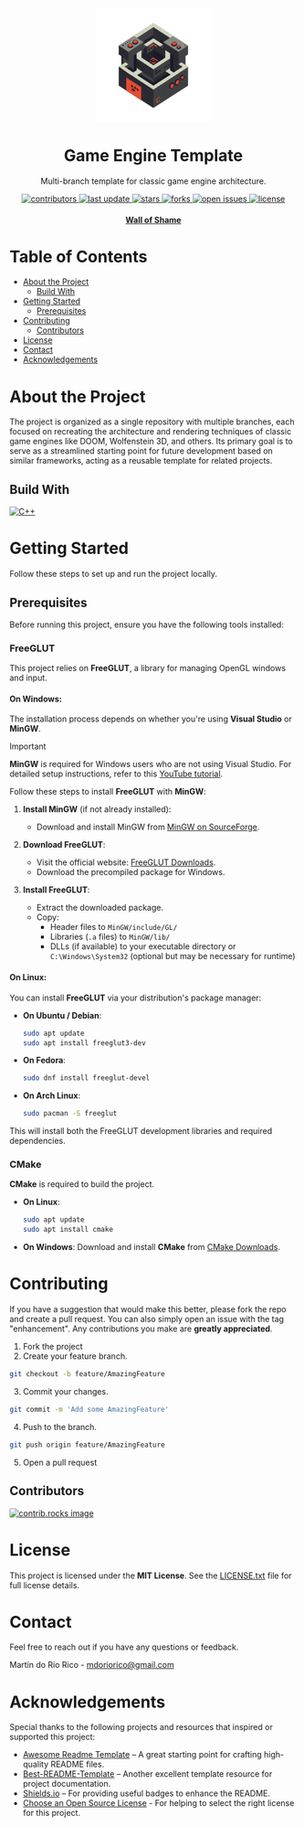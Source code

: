 <div align="center">
  <!--suppress CheckImageSize -->
  <img src=".assets/logo-01.png" alt="logo" width="200" height="auto" />
  <h1>Game Engine Template</h1>
  <p>
    Multi-branch template for classic game engine architecture.
  </p>
  <p>
    <a href="https://github.com/Meleagrista/cpp-game-engine/graphs/contributors">
      <img src="https://img.shields.io/github/contributors/Meleagrista/cpp-game-engine" alt="contributors" />
    </a>
    <a href="">
      <img src="https://img.shields.io/github/last-commit/Meleagrista/cpp-game-engine" alt="last update" />
    </a>
    <a href="https://github.com/Meleagrista/cpp-game-engine/stargazers">
      <img src="https://img.shields.io/github/stars/Meleagrista/cpp-game-engine" alt="stars" />
    </a>
    <a href="https://github.com/Meleagrista/cpp-game-engine/network/members">
      <img src="https://img.shields.io/github/forks/Meleagrista/cpp-game-engine" alt="forks" />
    </a>
    <a href="https://github.com/Meleagrista/cpp-game-engine/issues/">
      <img src="https://img.shields.io/github/issues/Meleagrista/cpp-game-engine" alt="open issues" />
    </a>
    <a href="https://github.com/Meleagrista/cpp-game-engine/blob/master/LICENSE.txt">
      <img src="https://img.shields.io/github/license/Meleagrista/cpp-game-engine" alt="license" />
    </a>
  </p>

  <h4>
    <a href="https://github.com/Meleagrista/cpp-game-engine/blob/wolfenstein-3d/WALLOFSHAME.md">Wall of Shame</a>
  </h4>

</div>

# Table of Contents
- [About the Project](#about-the-project)
   - [Build With](#build-with)
- [Getting Started](#getting-started)
   - [Prerequisites](#prerequisites)
- [Contributing](#contributing)
   - [Contributors](#contributors)
- [License](#license)
- [Contact](#contact)
- [Acknowledgements](#acknowledgements)

# About the Project
The project is organized as a single repository with multiple branches, each focused on recreating the architecture and rendering techniques of classic game engines like DOOM, Wolfenstein 3D, and others. Its primary goal is to serve as a streamlined starting point for future development based on similar frameworks, acting as a reusable template for related projects.

## Build With
[![C++][cpp-badge]][cpp-url]

# Getting Started
Follow these steps to set up and run the project locally.

## Prerequisites
Before running this project, ensure you have the following tools installed:

### FreeGLUT
This project relies on **FreeGLUT**, a library for managing OpenGL windows and input.

#### On Windows:
The installation process depends on whether you're using **Visual Studio** or **MinGW**. 

> [!IMPORTANT]
> **MinGW** is required for Windows users who are not using Visual Studio. For detailed setup instructions, refer to this [YouTube tutorial](https://www.youtube.com/watch?v=AUFZnA3lW_Q&list=PLmXuiVQyhgd9ZwaF5aWwZblLx9wTBJDAE&index=5).

Follow these steps to install **FreeGLUT** with **MinGW**:

1. **Install MinGW** (if not already installed):
   - Download and install MinGW from [MinGW on SourceForge](https://sourceforge.net/projects/mingw/).

2. **Download FreeGLUT**:
   - Visit the official website: [FreeGLUT Downloads](https://freeglut.sourceforge.net).
   - Download the precompiled package for Windows.

3. **Install FreeGLUT**:
   - Extract the downloaded package.
   - Copy:
     - Header files to `MinGW/include/GL/`
     - Libraries (`.a` files) to `MinGW/lib/`
     - DLLs (if available) to your executable directory or `C:\Windows\System32` (optional but may be necessary for runtime)

#### On Linux:
You can install **FreeGLUT** via your distribution's package manager:

- **On Ubuntu / Debian**:
  ```bash
  sudo apt update
  sudo apt install freeglut3-dev
  ```

- **On Fedora**:
  ```bash
  sudo dnf install freeglut-devel
  ```

- **On Arch Linux**:
  ```bash
  sudo pacman -S freeglut
  ```

This will install both the FreeGLUT development libraries and required dependencies.

### CMake
**CMake** is required to build the project.

- **On Linux**:
  ```bash
  sudo apt update
  sudo apt install cmake
  ```

- **On Windows**:
  Download and install **CMake** from [CMake Downloads](https://cmake.org/download/).

# Contributing
If you have a suggestion that would make this better, please fork the repo and create a pull request. You can also simply open an issue with the tag "enhancement".
Any contributions you make are **greatly appreciated**.

1. Fork the project
2. Create your feature branch.
  ```bash
  git checkout -b feature/AmazingFeature
  ``` 
3. Commit your changes.
  ```bash
  git commit -m 'Add some AmazingFeature'
  ``` 
4. Push to the branch.
  ```bash
  git push origin feature/AmazingFeature
  ``` 
5. Open a pull request

## Contributors
<a href="https://github.com/Meleagrista/cpp-game-engine/graphs/contributors">
  <img src="https://contrib.rocks/image?repo=Meleagrista/cpp-game-engine" alt="contrib.rocks image" />
</a>

# License
This project is licensed under the **MIT License**. See the [LICENSE.txt](./LICENSE.txt) file for full license details.

# Contact
Feel free to reach out if you have any questions or feedback.

Martín do Río Rico - [mdoriorico@gmail.com](mailto:mdoriorico@gmail.com)

# Acknowledgements
Special thanks to the following projects and resources that inspired or supported this project:

- [Awesome Readme Template](https://github.com/Louis3797/awesome-readme-template) – A great starting point for crafting high-quality README files.
- [Best-README-Template](https://github.com/othneildrew/Best-README-Template) – Another excellent template resource for project documentation.
- [Shields.io](https://shields.io/) – For providing useful badges to enhance the README.
- [Choose an Open Source License](https://choosealicense.com/) - For helping to select the right license for this project.

[cpp-badge]: https://img.shields.io/badge/c%2B%2B-%2300599C?style=for-the-badge&logo=C%2B%2B&logoColor=white
[cpp-url]: https://bloodshed.net